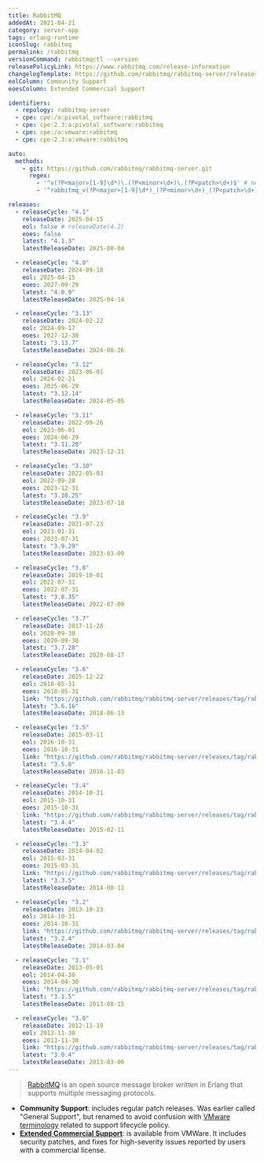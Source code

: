 ```yaml
---
title: RabbitMQ
addedAt: 2021-04-21
category: server-app
tags: erlang-runtime
iconSlug: rabbitmq
permalink: /rabbitmq
versionCommand: rabbitmqctl --version
releasePolicyLink: https://www.rabbitmq.com/release-information
changelogTemplate: https://github.com/rabbitmq/rabbitmq-server/releases/tag/v__LATEST__
eolColumn: Community Support
eoesColumn: Extended Commercial Support

identifiers:
  - repology: rabbitmq-server
  - cpe: cpe:/a:pivotal_software:rabbitmq
  - cpe: cpe:2.3:a:pivotal_software:rabbitmq
  - cpe: cpe:/a:vmware:rabbitmq
  - cpe: cpe:2.3:a:vmware:rabbitmq

auto:
  methods:
    - git: https://github.com/rabbitmq/rabbitmq-server.git
      regex:
        - '^v(?P<major>[1-9]\d*)\.(?P<minor>\d+)\.(?P<patch>\d+)$' # newer versions
        - '^rabbitmq_v(?P<major>[1-9]\d*)_(?P<minor>\d+)_(?P<patch>\d+)$' # oldest versions

releases:
  - releaseCycle: "4.1"
    releaseDate: 2025-04-15
    eol: false # releaseDate(4.2)
    eoes: false
    latest: "4.1.3"
    latestReleaseDate: 2025-08-04

  - releaseCycle: "4.0"
    releaseDate: 2024-09-18
    eol: 2025-04-15
    eoes: 2027-09-29
    latest: "4.0.9"
    latestReleaseDate: 2025-04-14

  - releaseCycle: "3.13"
    releaseDate: 2024-02-22
    eol: 2024-09-17
    eoes: 2027-12-30
    latest: "3.13.7"
    latestReleaseDate: 2024-08-26

  - releaseCycle: "3.12"
    releaseDate: 2023-06-01
    eol: 2024-02-21
    eoes: 2025-06-29
    latest: "3.12.14"
    latestReleaseDate: 2024-05-05

  - releaseCycle: "3.11"
    releaseDate: 2022-09-26
    eol: 2023-06-01
    eoes: 2024-06-29
    latest: "3.11.28"
    latestReleaseDate: 2023-12-21

  - releaseCycle: "3.10"
    releaseDate: 2022-05-03
    eol: 2022-09-28
    eoes: 2023-12-31
    latest: "3.10.25"
    latestReleaseDate: 2023-07-18

  - releaseCycle: "3.9"
    releaseDate: 2021-07-23
    eol: 2023-01-31
    eoes: 2023-07-31
    latest: "3.9.29"
    latestReleaseDate: 2023-03-09

  - releaseCycle: "3.8"
    releaseDate: 2019-10-01
    eol: 2022-07-31
    eoes: 2022-07-31
    latest: "3.8.35"
    latestReleaseDate: 2022-07-09

  - releaseCycle: "3.7"
    releaseDate: 2017-11-28
    eol: 2020-09-30
    eoes: 2020-09-30
    latest: "3.7.28"
    latestReleaseDate: 2020-08-17

  - releaseCycle: "3.6"
    releaseDate: 2015-12-22
    eol: 2018-05-31
    eoes: 2018-05-31
    link: "https://github.com/rabbitmq/rabbitmq-server/releases/tag/rabbitmq_v{{'__LATEST__'|replace:'.','_'}}"
    latest: "3.6.16"
    latestReleaseDate: 2018-06-13

  - releaseCycle: "3.5"
    releaseDate: 2015-03-11
    eol: 2016-10-31
    eoes: 2016-10-31
    link: "https://github.com/rabbitmq/rabbitmq-server/releases/tag/rabbitmq_v{{'__LATEST__'|replace:'.','_'}}"
    latest: "3.5.8"
    latestReleaseDate: 2016-11-03

  - releaseCycle: "3.4"
    releaseDate: 2014-10-21
    eol: 2015-10-31
    eoes: 2015-10-31
    link: "https://github.com/rabbitmq/rabbitmq-server/releases/tag/rabbitmq_v{{'__LATEST__'|replace:'.','_'}}"
    latest: "3.4.4"
    latestReleaseDate: 2015-02-11

  - releaseCycle: "3.3"
    releaseDate: 2014-04-02
    eol: 2015-03-31
    eoes: 2015-03-31
    link: "https://github.com/rabbitmq/rabbitmq-server/releases/tag/rabbitmq_v{{'__LATEST__'|replace:'.','_'}}"
    latest: "3.3.5"
    latestReleaseDate: 2014-08-11

  - releaseCycle: "3.2"
    releaseDate: 2013-10-23
    eol: 2014-10-31
    eoes: 2014-10-31
    link: "https://github.com/rabbitmq/rabbitmq-server/releases/tag/rabbitmq_v{{'__LATEST__'|replace:'.','_'}}"
    latest: "3.2.4"
    latestReleaseDate: 2014-03-04

  - releaseCycle: "3.1"
    releaseDate: 2013-05-01
    eol: 2014-04-30
    eoes: 2014-04-30
    link: "https://github.com/rabbitmq/rabbitmq-server/releases/tag/rabbitmq_v{{'__LATEST__'|replace:'.','_'}}"
    latest: "3.1.5"
    latestReleaseDate: 2013-08-15

  - releaseCycle: "3.0"
    releaseDate: 2012-11-19
    eol: 2013-11-30
    eoes: 2013-11-30
    link: "https://github.com/rabbitmq/rabbitmq-server/releases/tag/rabbitmq_v{{'__LATEST__'|replace:'.','_'}}"
    latest: "3.0.4"
    latestReleaseDate: 2013-03-06
---
```


> [RabbitMQ](https://www.rabbitmq.com/) is an open source message broker written in Erlang that
> supports multiple messaging protocols.

- **Community Support**: includes regular patch releases. Was earlier called "General Support", but
  renamed to avoid confusion with [VMware terminology](https://tanzu.vmware.com/support/lifecycle_policy)
  related to support lifecycle policy.
- **[Extended Commercial Support](https://tanzu.vmware.com/rabbitmq)**: is available from VMWare. It includes
  security patches, and fixes for high-severity issues reported by users with a commercial license.
